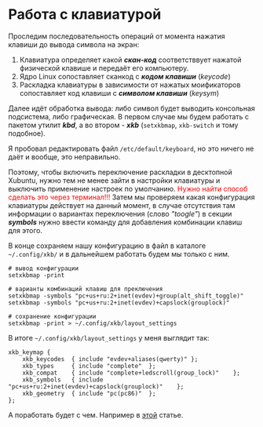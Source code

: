 # Работа с клавиатурой

Проследим последовательность операций от момента нажатия клавиши до вывода символа на экран:

1. Клавиатура определяет какой **_скан-код_** соответстввует нажатой физической клавише и передаёт его компьютеру.
2. Ядро Linux сопоставляет сканкод с **_кодом клавиши_** (_keycode_)
3. Раскладка клавиатуры в зависимости от нажатых моификаторов сопоставляет код клавиши с **_символом клавиши_** (_keysym_)

Далее идёт обработка вывода: либо символ будет выводить консольная подсистема, либо графическая. В первом случае мы будем работать с пакетом утилит **_kbd_**, а во втором - **_xkb_** (`setxkbmap`, `xkb-switch` и тому подобное).

Я пробовал редактировать файл `/etc/default/keyboard`, но это ничего не даёт и вообще, это неправильно.

Поэтому, чтобы включить переключение раскладки в десктопной Xubuntu, нужно тем не менее зайти в настройки клавиатуры и выключить применение настроек по умолчанию. <span style="color: red;">Нужно найти способ сделать это через терминал!!!</span> Затем мы проверяем какая конфигурация клавиатуры действует на данный момент, в случае отсутствия там информации о вариантах переключения (слово _"toogle"_) в секции **_symbols_** нужно ввести команду для добавления комбинации клавиш для этого.

В конце сохраняем нашу конфигурацию в файл в каталоге `~/.config/xkb/` и в дальнейшем работать будем мы только с ним.

```shell
# вывод конфигурации
setxkbmap -print

# варианты комбинаций клавиш для преключения
setxkbmap -symbols "pc+us+ru:2+inet(evdev)+group(alt_shift_toggle)"
setxkbmap -symbols "pc+us+ru:2+inet(evdev)+capslock(grouplock)"

# сохранение конфигурации
setxkbmap -print > ~/.config/xkb/layout_settings
```

В итоге `~/.config/xkb/layout_settings` у меня выглядит так:

```shell
xkb_keymap {
	xkb_keycodes  { include "evdev+aliases(qwerty)"	};
	xkb_types     { include "complete"	};
	xkb_compat    { include "complete+ledscroll(group_lock)"	};
	xkb_symbols   { include "pc+us+ru:2+inet(evdev)+capslock(grouplock)"	};
	xkb_geometry  { include "pc(pc86)"	};
};
```

А поработать будет с чем. Например в [этой](https://habr.com/ru/post/222285/) статье.
